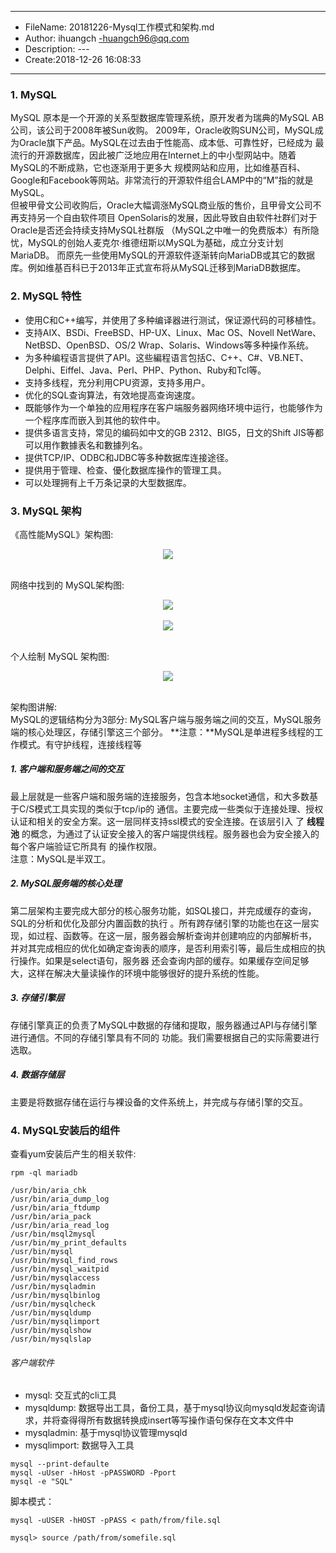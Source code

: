 ___
- FileName: 20181226-Mysql工作模式和架构.md
- Author: ihuangch -huangch96@qq.com
- Description: ---
- Create:2018-12-26 16:08:33
___

### 1. MySQL 
MySQL 原本是一个开源的关系型数据库管理系统，原开发者为瑞典的MySQL AB公司，该公司于2008年被Sun收购。
2009年，Oracle收购SUN公司，MySQL成为Oracle旗下产品。MySQL在过去由于性能高、成本低、可靠性好，已经成为
最流行的开源数据库，因此被广泛地应用在Internet上的中小型网站中。随着MySQL的不断成熟，它也逐渐用于更多大
规模网站和应用，比如维基百科、Google和Facebook等网站。非常流行的开源软件组合LAMP中的“M”指的就是MySQL。  
但被甲骨文公司收购后，Oracle大幅调涨MySQL商业版的售价，且甲骨文公司不再支持另一个自由软件项目
OpenSolaris的发展，因此导致自由软件社群们对于Oracle是否还会持续支持MySQL社群版
（MySQL之中唯一的免费版本）有所隐忧，MySQL的创始人麦克尔·维德纽斯以MySQL为基础，成立分支计划MariaDB。
而原先一些使用MySQL的开源软件逐渐转向MariaDB或其它的数据库。例如维基百科已于2013年正式宣布将从MySQL迁移到MariaDB数据库。

### 2. MySQL 特性
- 使用C和C++编写，并使用了多种编译器进行测试，保证源代码的可移植性。
- 支持AIX、BSDi、FreeBSD、HP-UX、Linux、Mac OS、Novell NetWare、NetBSD、OpenBSD、OS/2 Wrap、Solaris、Windows等多种操作系统。
- 为多种编程语言提供了API。这些編程语言包括C、C++、C#、VB.NET、Delphi、Eiffel、Java、Perl、PHP、Python、Ruby和Tcl等。
- 支持多线程，充分利用CPU资源，支持多用户。
- 优化的SQL查询算法，有效地提高查询速度。
- 既能够作为一个单独的应用程序在客户端服务器网络环境中运行，也能够作为一个程序库而嵌入到其他的软件中。
- 提供多语言支持，常见的编码如中文的GB 2312、BIG5，日文的Shift JIS等都可以用作數據表名和數據列名。
- 提供TCP/IP、ODBC和JDBC等多种数据库连接途径。
- 提供用于管理、检查、優化数据库操作的管理工具。
- 可以处理拥有上千万条记录的大型数据库。


### 3. MySQL 架构

《高性能MySQL》架构图:  

<div align="center"> <img src="https://github.com/ihuangch/blog/blob/master/Mysql/pic/mysql-logicalarch.png" /> </div><br>

网络中找到的 MySQL架构图:

<div align="center"> <img src="https://github.com/ihuangch/blog/blob/master/Mysql/pic/mysql-arch.png" /> </div><br>


<div align="center"> <img src="https://github.com/ihuangch/blog/blob/master/Mysql/pic/mysql-arch2.png" /> </div><br>

个人绘制 MySQL 架构图:

<div align="center"> <img src="https://github.com/ihuangch/blog/blob/master/Mysql/pic/mysql-arch3.png" /> </div><br>

架构图讲解:  
MySQL的逻辑结构分为3部分: MySQL客户端与服务端之间的交互，MySQL服务端的核心处理区，存储引擎这三个部分。
**注意：**MySQL是单进程多线程的工作模式。有守护线程，连接线程等

##### 1. 客户端和服务端之间的交互
最上层就是一些客户端和服务端的连接服务，包含本地socket通信，和大多数基于C/S模式工具实现的类似于tcp/ip的
通信。主要完成一些类似于连接处理、授权认证和相关的安全方案。这一层同样支持ssl模式的安全连接。在该层引入
了 **线程池** 的概念，为通过了认证安全接入的客户端提供线程。服务器也会为安全接入的每个客户端验证它所具有
的操作权限。  
注意：MySQL是半双工。

##### 2. MySQL服务端的核心处理
第二层架构主要完成大部分的核心服务功能，如SQL接口，并完成缓存的查询，SQL的分析和优化及部分内置函数的执行
。所有跨存储引擎的功能也在这一层实现，如过程、函数等。在这一层，服务器会解析查询并创建响应的内部解析书，
并对其完成相应的优化如确定查询表的顺序，是否利用索引等，最后生成相应的执行操作。如果是select语句，服务器
还会查询内部的缓存。如果缓存空间足够大，这样在解决大量读操作的环境中能够很好的提升系统的性能。

##### 3. 存储引擎层
存储引擎真正的负责了MySQL中数据的存储和提取，服务器通过API与存储引擎进行通信。不同的存储引擎具有不同的
功能。我们需要根据自己的实际需要进行选取。

##### 4. 数据存储层
主要是将数据存储在运行与裸设备的文件系统上，并完成与存储引擎的交互。


### 4. MySQL安装后的组件

查看yum安装后产生的相关软件:
```
rpm -ql mariadb 

/usr/bin/aria_chk
/usr/bin/aria_dump_log
/usr/bin/aria_ftdump
/usr/bin/aria_pack
/usr/bin/aria_read_log
/usr/bin/msql2mysql
/usr/bin/my_print_defaults
/usr/bin/mysql
/usr/bin/mysql_find_rows
/usr/bin/mysql_waitpid
/usr/bin/mysqlaccess
/usr/bin/mysqladmin
/usr/bin/mysqlbinlog
/usr/bin/mysqlcheck
/usr/bin/mysqldump
/usr/bin/mysqlimport
/usr/bin/mysqlshow
/usr/bin/mysqlslap

```

###### 客户端软件
- mysql: 交互式的cli工具
- mysqldump: 数据导出工具，备份工具，基于mysql协议向mysqld发起查询请求，并将查得得所有数据转换成insert等写操作语句保存在文本文件中
- mysqladmin: 基于mysql协议管理mysqld
- mysqlimport: 数据导入工具


```
mysql --print-defaulte
mysql -uUser -hHost -pPASSWORD -Pport 
mysql -e "SQL"
```

脚本模式：
```
mysql -uUSER -hHOST -pPASS < path/from/file.sql

mysql> source /path/from/somefile.sql
```

